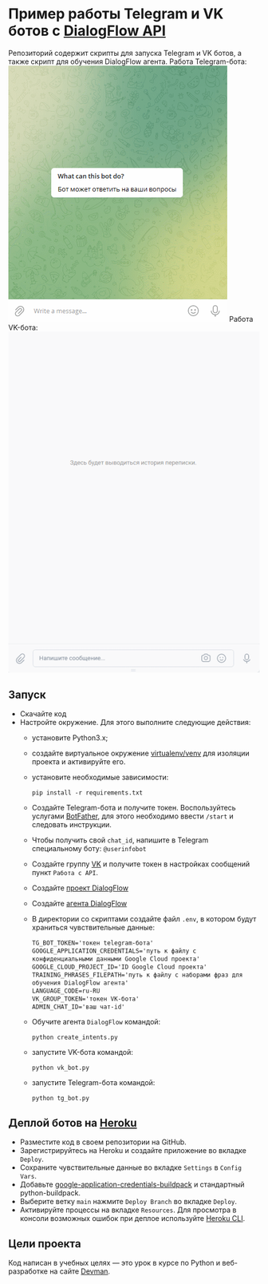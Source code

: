 # Пример работы Telegram и VK ботов с [DialogFlow API](https://dialogflow.cloud.google.com/)

Репозиторий содержит скрипты для запуска Telegram и VK ботов, а также скрипт для обучения DialogFlow агента.
Работа Telegram-бота: 
![](bot_screencasts/tg_bot.gif)
Работа VK-бота: 
![](bot_screencasts/vk_bot.gif)

## Запуск

- Скачайте код
- Настройте окружение. Для этого выполните следующие действия:
  - установите Python3.x;
  - создайте виртуальное окружение [virtualenv/venv](https://docs.python.org/3/library/venv.html) для изоляции проекта и активируйте его.
  - установите необходимые зависимости:

    ```
    pip install -r requirements.txt
    ```
  - Создайте Telegram-бота и получите токен. Воспользуйтесь услугами [BotFather](https://telegram.me/BotFather), для этого необходимо ввести `/start` и следовать инструкции.
  - Чтобы получить свой `chat_id`, напишите в Telegram специальному боту: `@userinfobot`
  - Создайте группу [VK](https://vk.com/) и получите токен в настройках cообщений пункт `Работа с API`.
  - Создайте [проект DialogFlow](https://dialogflow.cloud.google.com/#/getStarted)
  - Создайте [агента DialogFlow](https://cloud.google.com/dialogflow/es/docs/quick/build-agent)
  - В директории со скриптами создайте файл `.env`, в котором будут храниться чувствительные данные:
    ```
    TG_BOT_TOKEN='токен telegram-бота'
    GOOGLE_APPLICATION_CREDENTIALS='путь к файлу с конфиденциальными данными Google Cloud проекта'
    GOOGLE_CLOUD_PROJECT_ID='ID Google Cloud проекта'
    TRAINING_PHRASES_FILEPATH='путь к файлу с наборами фраз для обучения DialogFlow агента'
    LANGUAGE_CODE=ru-RU
    VK_GROUP_TOKEN='токен VK-бота'
    ADMIN_CHAT_ID='ваш чат-id'
    ```
  - Обучите агента `DialogFlow` командой:
    ```
    python create_intents.py
    ```
  - запустите VK-бота командой:
    ```
    python vk_bot.py
    ```
  - запустите  Telegram-бота командой:
    ```
    python tg_bot.py
    ```

## Деплой ботов на [Heroku](https://id.heroku.com/login)

- Разместите код в своем репозитории на GitHub.
- Зарегистрируйтесь на Heroku и создайте приложение во вкладке `Deploy`.
- Сохраните чувствительные данные во вкладке `Settings` в `Config Vars`.
- Добавьте [google-application-credentials-buildpack](https://github.com/gerynugrh/heroku-google-application-credentials-buildpack) и стандартный python-buildpack.
- Выберите ветку `main` нажмите `Deploy Branch` во вкладке `Deploy`.
- Активируйте процессы на вкладке `Resources`.
Для просмотра в консоли возможных ошибок при деплое используйте [Heroku CLI](https://devcenter.heroku.com/articles/heroku-cli#download-and-install).

## Цели проекта
Код написан в учебных целях — это урок в курсе по Python и веб-разработке на сайте [Devman](https://dvmn.org).